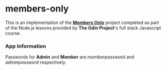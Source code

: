 # members-only

This is an implementation of the <b><a href = "https://www.theodinproject.com/courses/nodejs/lessons/members-only"> Members Only</a></b>
project completed as part of the Node.js lessons provided by <b>The Odin Project</b>'s full stack Javascript course.


### App Information
Passwords for **Admin** and **Member** are *memberpassword* and *adminpassword* respectively.

